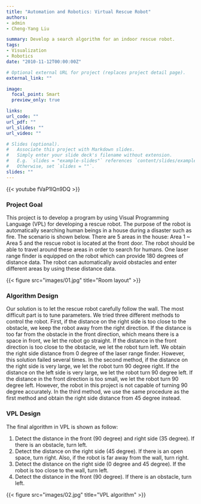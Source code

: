 ```yaml
---
title: "Automation and Robotics: Virtual Rescue Robot"
authors:
- admin
- Cheng-Yang Liu

summary: Develop a search algorithm for an indoor rescue robot.
tags:
- Visualization
- Robotics
date: "2010-11-12T00:00:00Z"

# Optional external URL for project (replaces project detail page).
external_link: ""

image:
  focal_point: Smart
  preview_only: true

links:
url_code: ""
url_pdf: ""
url_slides: ""
url_video: ""

# Slides (optional).
#   Associate this project with Markdown slides.
#   Simply enter your slide deck's filename without extension.
#   E.g. `slides = "example-slides"` references `content/slides/example-slides.md`.
#   Otherwise, set `slides = ""`.
slides: ""
---
```

{{< youtube fVaP1IQn9DQ >}}

### Project Goal
This project is to develop a program by using Visual Programming Language (VPL) for developing a rescue robot. The purpose of the robot is automatically searching human beings in a house during a disaster such as fire. The scenario is shown below. There are 5 areas in the house: Area 1 ~ Area 5 and the rescue robot is located at the front door. The robot should be able to travel around these areas in order to search for humans. One laser range finder is equipped on the robot which can provide 180 degrees of distance data. The robot can automatically avoid obstacles and enter different areas by using these distance data.

{{< figure src="images/01.jpg" title="Room layout" >}}

### Algorithm Design
Our solution is to let the rescue robot carefully follow the wall. The most difficult part is to tune parameters. We tried three different methods to control the robot. First, if the distance on the right side is too close to the obstacle, we keep the robot away from the right direction. If the distance is too far from the obstacle in the front direction, which means there is a space in front, we let the robot go straight. If the distance in the front direction is too close to the obstacle, we let the robot turn left. We obtain the right side distance from 0 degree of the laser range finder. However, this solution failed several times. In the second method, if the distance on the right side is very large, we let the robot turn 90 degree right. If the distance on the left side is very large, we let the robot turn 90 degree left. If the distance in the front direction is too small, we let the robot turn 90 degree left. However, the robot in this project is not capable of turning 90 degree accurately. In the third method, we use the same procedure as the first method and obtain the right side distance from 45 degree instead.

### VPL Design
The final algorithm in VPL is shown as follow:
1. Detect the distance in the front (90 degree) and right side (35 degree). If there is an obstacle, turn left.
2. Detect the distance on the right side (45 degree). If there is an open space, turn right. Also, if the robot is far away from the wall, turn right.
3. Detect the distance on the right side (0 degree and 45 degree). If the robot is too close to the wall, turn left.
4. Detect the distance in the front (90 degree). If there is an obstacle, turn left.

{{< figure src="images/02.jpg" title="VPL algorithm" >}}